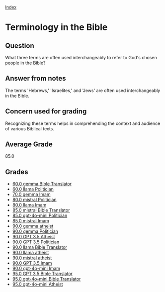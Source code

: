 
[Index](../index.md)
# Terminology in the Bible
## Question
What three terms are often used interchangeably to refer to God's chosen people in the Bible?

## Answer from notes
The terms 'Hebrews,' 'Israelites,' and 'Jews' are often used interchangeably in the Bible.

## Concern used for grading
Recognizing these terms helps in comprehending the context and audience of various Biblical texts.

## Average Grade
85.0

## Grades
 * [60.0 gemma Bible Translator](../answers/gemma_Bible_Translator/Terminology_in_the_Bible.md)
 * [60.0 llama Politician](../answers/llama_Politician/Terminology_in_the_Bible.md)
 * [70.0 gemma Imam](../answers/gemma_Imam/Terminology_in_the_Bible.md)
 * [80.0 mistral Politician](../answers/mistral_Politician/Terminology_in_the_Bible.md)
 * [80.0 llama Imam](../answers/llama_Imam/Terminology_in_the_Bible.md)
 * [85.0 mistral Bible Translator](../answers/mistral_Bible_Translator/Terminology_in_the_Bible.md)
 * [85.0 gpt-4o-mini Politician](../answers/gpt-4o-mini_Politician/Terminology_in_the_Bible.md)
 * [85.0 mistral Imam](../answers/mistral_Imam/Terminology_in_the_Bible.md)
 * [90.0 gemma atheist](../answers/gemma_atheist/Terminology_in_the_Bible.md)
 * [90.0 gemma Politician](../answers/gemma_Politician/Terminology_in_the_Bible.md)
 * [90.0 GPT 3.5 Atheist](../answers/GPT_3.5_Atheist/Terminology_in_the_Bible.md)
 * [90.0 GPT 3.5 Politician](../answers/GPT_3.5_Politician/Terminology_in_the_Bible.md)
 * [90.0 llama Bible Translator](../answers/llama_Bible_Translator/Terminology_in_the_Bible.md)
 * [90.0 llama atheist](../answers/llama_atheist/Terminology_in_the_Bible.md)
 * [90.0 mistral atheist](../answers/mistral_atheist/Terminology_in_the_Bible.md)
 * [90.0 GPT 3.5 Imam](../answers/GPT_3.5_Imam/Terminology_in_the_Bible.md)
 * [90.0 gpt-4o-mini Imam](../answers/gpt-4o-mini_Imam/Terminology_in_the_Bible.md)
 * [95.0 GPT 3.5 Bible Translator](../answers/GPT_3.5_Bible_Translator/Terminology_in_the_Bible.md)
 * [95.0 gpt-4o-mini Bible Translator](../answers/gpt-4o-mini_Bible_Translator/Terminology_in_the_Bible.md)
 * [95.0 gpt-4o-mini Atheist](../answers/gpt-4o-mini_Atheist/Terminology_in_the_Bible.md)
